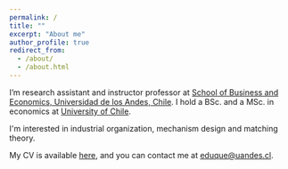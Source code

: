 ```yaml
---
permalink: /
title: ""
excerpt: "About me"
author_profile: true
redirect_from: 
  - /about/
  - /about.html
---
```



I’m research assistant and instructor professor at [School of Business and Economics, Universidad de los Andes, Chile](https://www.uandes.cl/sbe/). I hold a BSc. and a MSc. in economics at [University of Chile](https://econ.uchile.cl/). 

I'm interested in industrial organization, mechanism design and matching theory.

My CV is available [here](https://www.dropbox.com/scl/fi/odo403igzgjsgo910i08y/CV.pdf?rlkey=lwxaszf705q04p4517ythh1ug&dl=0), and you can contact me at [eduque@uandes.cl](mailto:eduque@uandes.cl).

